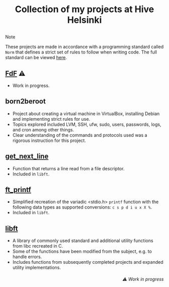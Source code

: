 # <p align="middle">Collection of my projects at Hive Helsinki</p>

> [!NOTE]
> These projects are made in accordance with a programming standard called `Norm` that defines a strict set of rules to follow when writing code. The full standard can be viewed [here](https://github.com/42School/norminette/blob/master/pdf/en.norm.pdf).

## [FdF](https://github.com/mordori/FdF) ⚠

- Work in progress.

## born2beroot

- Project about creating a virtual machine in VirtualBox, installing Debian and implementing strict rules for use.
- Topics explored included LVM, SSH, ufw, sudo, users, passwords, logs, and cron among other things.
- Clear understanding of the commands and protocols used was a rigorous instruction for this project.

## [get_next_line](https://github.com/mordori/get_next_line)

- Function that returns a line read from a file descriptor.
- Included in `libft`.

## [ft_printf](https://github.com/mordori/ft_printf)

- Simplified recreation of the variadic <stdio.h> `printf` function with the following data types as supported conversions: `c s p d i u x X %`.
- Included in `libft`.

## [libft](https://github.com/mordori/libft?tab=readme-ov-file#libft)

- A library of commonly used standard and additional utility functions from libc recreated in C.
- Some of the functions have been modified from the subject, e.g. to handle errors.
- Includes functions from subsequently completed projects and expanded utility implementations.

###### <p align="right">⚠ Work in progress
